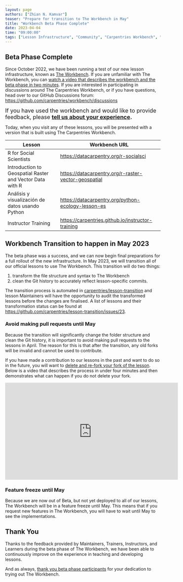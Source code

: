 ```yaml
---
layout: page
authors: ["Zhian N. Kamvar"]
teaser: "Prepare for transition to The Workbench in May"
title: "Workbench Beta Phase Complete"
date: 2023-04-04
time: "09:00:00"
tags: ["Lesson Infrastructure", "Community", "Carpentries Workbench", "Beta"]
---
```



## Beta Phase Complete

Since October 2022, we have been running a test of our new lesson infrastructure,
known as [The Workbench](https://carpentries.github.io/workbench).
If you are unfamiliar with The Workbench, you can [watch a video that describes
the workbench and the beta phase in two minutes](https://youtu.be/x7tETGpF3-4).
If you are interested in participating in discussions around The Carpentries
Workbench, or if you have questions, head over to our GitHub Discussions forum: <https://github.com/carpentries/workbench/discussions>

<span style='font-size: large;'>If you have used the workbench and would like to provide feedback, please
<b><a href='https://carpentries.typeform.com/to/KRBl4IZM'>tell us about your experience</a>.</b></span> 

Today, when you visit any of these lessons, you will be presented with a
version that is built using The Carpentries Workbench.

| Lesson                                                   | Workbench URL                                          |
| -------------------------------------------------------- | ------------------------------------------------------ |
| R for Social Scientists                                  | <https://datacarpentry.org/r-socialsci>                |
| Introduction to Geospatial Raster and Vector Data with R | <https://datacarpentry.org/r-raster-vector-geospatial> |
| Análisis y visualización de datos usando Python          | <https://datacarpentry.org/python-ecology-lesson-es>   |
| Instructor Training                                      | <https://carpentries.github.io/instructor-training>    |


## Workbench Transition to happen in May 2023

The beta phase was a success,
and we can now begin final preparations for a full rollout of the new infrastructure.
In May 2023, we will transition all of our official lessons to use The Workbench.
This transition will do two things:

1. transform the file structure and syntax to The Workbench
2. clean the Git history to accurately reflect lesson-specific commits.

The transition process is automated in
[carpentries/lesson-transition](https://github.com/carpentries/lesson-transition#readme)
and lesson Maintainers will have the opportunity to audit the transformed
lessons before the changes are finalised. A list of lessons and their transformation
status can be found at <https://github.com/carpentries/lesson-transition/issues/23>.

### Avoid making pull requests until May

Because the transition will significantly change the folder structure and clean
the Git history, it is important to avoid making pull requests to the lessons 
in April. The reason for this is that after the transition, any old forks will
be invalid and cannot be used to contribute. 

If you have made a contribution to our lessons in the past and want to do so in
the future, you will want to [delete and re-fork your fork of the lesson](https://carpentries.github.io/workbench/faq.html#update-fork-from-styles).
Below is a video that describes the process in under four minutes and then 
demonstrates what can happen if you do not delete your fork. 

<iframe width="560" height="315" src="https://www.youtube-nocookie.com/embed/9DVwy818MIE" title="YouTube video player" frameborder="0" allow="accelerometer; autoplay; clipboard-write; encrypted-media; gyroscope; picture-in-picture; web-share" allowfullscreen></iframe>


### Feature freeze until May

Because we are now out of Beta, but not yet deployed to all of our lessons, The
Workbench will be in a feature freeze until May. This means that if you request
new features in The Workbench, you will have to wait until May to see the
implementations.

## Thank You

Thanks to the feedback provided by Maintainers, Trainers, Instructors, and
Learners during the beta phase of The Workbench, we have been able to
continuously improve on the experience in teaching and developing lessons. 

And as always, [thank you beta phase
participants](https://carpentries.org/blog/2023/02/dovetail-15/#thank-you-beta-phase-participants)
for your dedication to trying out The Workbench.

